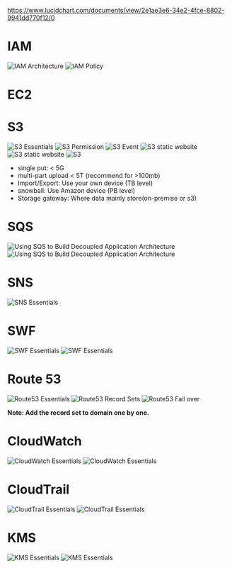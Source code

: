 https://www.lucidchart.com/documents/view/2e1ae3e6-34e2-4fce-8802-9941dd770f12/0

# IAM
![IAM Architecture](images/IAM1.PNG)
![IAM Policy](images/IAM2.PNG)

# EC2


# S3
![S3 Essentials](images/S31.PNG)
![S3 Permission](images/S32.PNG)
![S3 Event](images/S33.PNG)
![S3 static website](images/S34.PNG)
![S3 static website](images/S35.PNG)
![S3](images/S36.PNG)

* single put: < 5G
* multi-part upload < 5T (recommend for >100mb)
* Import/Export: Use your own device (TB level)
* snowball: Use Amazon device (PB level)
* Storage gateway: Where data mainly store(on-premise or s3)

# SQS
![Using SQS to Build Decoupled Application Architecture](images/SQS1.PNG)
![Using SQS to Build Decoupled Application Architecture](images/SQS2.PNG)


# SNS
![SNS Essentials](images/SNS1.PNG)

# SWF
![SWF Essentials](images/SWF1.PNG)
![SWF Essentials](images/SWF2.PNG)


# Route 53
![Route53 Essentials](images/Route531.PNG)
![Route53 Record Sets](images/Route532.PNG)
![Route53 Fail over](images/Route533.PNG)

**Note: Add the record set to domain one by one.**

# CloudWatch
![CloudWatch Essentials](images/CloudWatch1.PNG)
![CloudWatch Essentials](images/CloudWatch2.PNG)

# CloudTrail
![CloudTrail Essentials](images/CloudTrail1.PNG)
![CloudTrail Essentials](images/CloudTrail2.PNG)

# KMS
![KMS Essentials](images/KMS1.PNG)
![KMS Essentials](images/KMS2.PNG)

